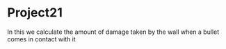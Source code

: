 # Project21
In this we calculate the amount of damage taken by the wall when a bullet comes in contact with it
